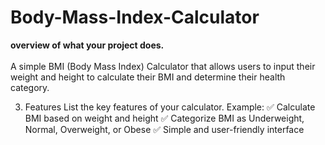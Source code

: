 # Body-Mass-Index-Calculator
<b>overview of what your project does.</b><br><br>
A simple BMI (Body Mass Index) Calculator that allows users to input their weight and height to calculate their BMI and determine their health category.

3. Features
List the key features of your calculator. Example:
✅ Calculate BMI based on weight and height
✅ Categorize BMI as Underweight, Normal, Overweight, or Obese
✅ Simple and user-friendly interface
